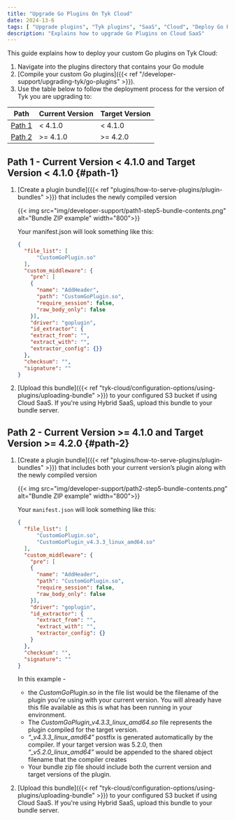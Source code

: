 ```yaml
---
title: "Upgrade Go Plugins On Tyk Cloud"
date: 2024-13-6
tags: [ "Upgrade plugins", "Tyk plugins", "SaaS", "Cloud", "Deploy Go Plugins" ]
description: "Explains how to upgrade Go Plugins on Cloud SaaS"
---
```


This guide explains how to deploy your custom Go plugins on Tyk Cloud:
1. Navigate into the plugins directory that contains your Go module
2. [Compile your custom Go plugins]({{< ref "/developer-support/upgrading-tyk/go-plugins" >}}).
3. Use the table below to follow the deployment process for the version of Tyk you are upgrading to:

| Path | Current Version | Target Version |
| ---  | --- | --- |
| [Path 1](#path1)    | < 4.1.0 | < 4.1.0 |
| [Path 2](#path2)    | >= 4.1.0 | >= 4.2.0 |

## Path 1 - Current Version < 4.1.0 and Target Version < 4.1.0 {#path-1}

1. [Create a plugin bundle]({{< ref "plugins/how-to-serve-plugins/plugin-bundles" >}}) that includes the newly compiled version

    {{< img src="img/developer-support/path1-step5-bundle-contents.png" alt="Bundle ZIP example" width="800">}}

    Your manifest.json will look something like this:

    ```json
    {
      "file_list": [
	      "CustomGoPlugin.so"
      ],
      "custom_middleware": {
        "pre": [
        {
          "name": "AddHeader",
          "path": "CustomGoPlugin.so",
          "require_session": false,
          "raw_body_only": false
        }],
        "driver": "goplugin",
        "id_extractor": {
        "extract_from": "",
        "extract_with": "", 
        "extractor_config": {}}
      },
      "checksum": "",
      "signature": ""
    }
    ```

2. [Upload this bundle]({{< ref "tyk-cloud/configuration-options/using-plugins/uploading-bundle" >}}) to your configured S3 bucket if using Cloud SaaS. If you're using Hybrid SaaS, upload this bundle to your bundle server.


## Path 2 - Current Version >= 4.1.0 and Target Version >= 4.2.0 {#path-2}

1. [Create a plugin bundle]({{< ref "plugins/how-to-serve-plugins/plugin-bundles" >}}) that includes both your current version’s plugin along with the newly compiled version

    {{< img src="img/developer-support/path2-step5-bundle-contents.png" alt="Bundle ZIP example" width="800">}}
    
    Your `manifest.json` will look something like this:

    ```json
    {
      "file_list": [
	      "CustomGoPlugin.so",
	      "CustomGoPlugin_v4.3.3_linux_amd64.so"
      ],
      "custom_middleware": {
        "pre": [
        {
          "name": "AddHeader",
          "path": "CustomGoPlugin.so",
          "require_session": false,
          "raw_body_only": false
        }],
        "driver": "goplugin",
        "id_extractor": {
          "extract_from": "",
          "extract_with": "", 
          "extractor_config": {}
        }
      },
      "checksum": "",
      "signature": ""
    }
    ```
    In this example -
    - the *CustomGoPlugin.so* in the file list would be the filename of the plugin you're using with your
    current version.  You will already have this file available as this is what has been running in your environment.
    - The *CustomGoPlugin_v4.3.3_linux_amd64.so* file represents the plugin compiled for the target version.
    - *“_v4.3.3_linux_amd64”* postfix is generated automatically by the compiler. If your target version was 5.2.0,
    then *“_v5.2.0_linux_amd64”* would be appended to the shared object filename that the compiler creates
    - Your bundle zip file should include both the current version and target versions of the plugin.

2. [Upload this bundle]({{< ref "tyk-cloud/configuration-options/using-plugins/uploading-bundle" >}}) to your configured S3 bucket if using Cloud SaaS. If you're using Hybrid SaaS, upload this bundle to your bundle server.
